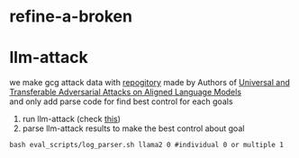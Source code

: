 # refine-a-broken






# llm-attack
we make gcg attack data with [repogitory](https://github.com/llm-attacks/llm-attacks) made by Authors of [Universal and Transferable Adversarial Attacks on Aligned Language Models](https://arxiv.org/abs/2307.15043)
<br/>and only add parse code for find best control for each goals

1. run llm-attack (check [this](https://github.com/llm-attacks/llm-attacks]))
2. parse llm-attack results to make the best control about goal
```cd llm-attack/experiments
bash eval_scripts/log_parser.sh llama2 0 #individual 0 or multiple 1
```
